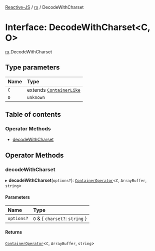 [Reactive-JS](../README.md) / [rx](../modules/rx.md) / DecodeWithCharset

# Interface: DecodeWithCharset<C, O\>

[rx](../modules/rx.md).DecodeWithCharset

## Type parameters

| Name | Type |
| :------ | :------ |
| `C` | extends [`ContainerLike`](containers.ContainerLike.md) |
| `O` | `unknown` |

## Table of contents

### Operator Methods

- [decodeWithCharset](rx.DecodeWithCharset.md#decodewithcharset)

## Operator Methods

### decodeWithCharset

▸ **decodeWithCharset**(`options?`): [`ContainerOperator`](../modules/containers.md#containeroperator)<`C`, `ArrayBuffer`, `string`\>

#### Parameters

| Name | Type |
| :------ | :------ |
| `options?` | `O` & { `charset?`: `string`  } |

#### Returns

[`ContainerOperator`](../modules/containers.md#containeroperator)<`C`, `ArrayBuffer`, `string`\>
